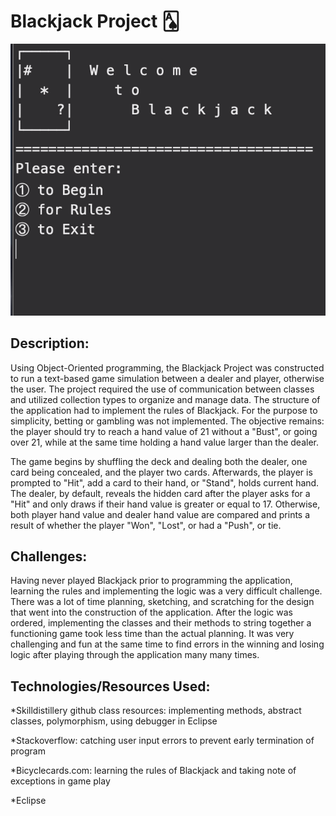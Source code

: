 # Blackjack Project 🂡
[![Watch the video](https://github.com/ai24m/BlackjackProject/blob/main/Screen%20Shot%202022-01-08%20at%205.33.01%20PM.png)](https://github.com/ai24m/BlackjackProject/blob/main/Screen%20Recording%202021-12-09%20at%208.54.55%20PM.mov)


## Description:
Using Object-Oriented programming, the Blackjack Project was constructed to run a text-based game simulation between a dealer and player, otherwise the user. The project required the use of communication between classes and utilized collection types to organize and manage data. The structure of the application had to implement the rules of Blackjack. For the purpose to simplicity, betting or gambling was not implemented. The objective remains: the player should try to reach a hand value of 21 without a "Bust", or going over 21, while at the same time holding a hand value larger than the dealer.

The game begins by shuffling the deck and dealing both the dealer, one card being concealed, and the player two cards. Afterwards, the player is prompted to "Hit", add a card to their hand, or "Stand", holds current hand. The dealer, by default, reveals the hidden card after the player asks for a "Hit" and only draws if their hand value is greater or equal to 17. Otherwise, both player hand value and dealer hand value are compared and prints a result of whether the player "Won", "Lost", or had a "Push", or tie.
	
## Challenges:
Having never played Blackjack prior to programming the application, learning the rules and implementing the logic was a very difficult challenge. There was a lot of time planning, sketching, and scratching for the design that went into the construction of the application. After the logic was ordered, implementing the classes and their methods to string together a functioning game took less time than the actual planning. It was very challenging and fun at the same time to find errors in the winning and losing logic after playing through the application many many times.

## Technologies/Resources Used:
*Skilldistillery github class resources:  implementing methods, abstract classes, polymorphism, using debugger in Eclipse

*Stackoverflow: catching user input errors to prevent early termination of program

*Bicyclecards.com: learning the rules of Blackjack and taking note of exceptions in game play

*Eclipse
